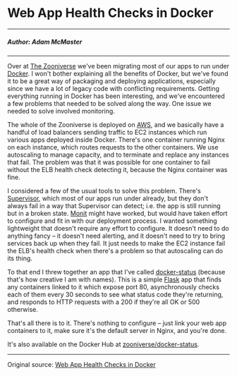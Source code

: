 # Web App Health Checks in Docker

---

##### Author: Adam McMaster

---

Over at [The Zooniverse](https://www.zooniverse.org/) we've been migrating most of our apps to run under [Docker](https://www.docker.com/). I won't bother explaining all the benefits of Docker, but we've found it to be a great way of packaging and deploying applications, especially since we have a lot of legacy code with conflicting requirements. Getting everything running in Docker has been interesting, and we've encountered a few problems that needed to be solved along the way. One issue we needed to solve involved monitoring.

The whole of the Zooniverse is deployed on [AWS](https://aws.amazon.com/), and we basically have a handful of load balancers sending traffic to EC2 instances which run various apps deployed inside Docker. There's one container running Nginx on each instance, which routes requests to the other containers. We use autoscaling to manage capacity, and to terminate and replace any instances that fail. The problem was that it was possible for one container to fail without the ELB health check detecting it, because the Nginx container was fine.

I considered a few of the usual tools to solve this problem. There's [Supervisor](http://supervisord.org/), which most of our apps run under already, but they don't always fail in a way that Supervisor can detect; i.e. the app is still running but in a broken state. [Monit](https://mmonit.com/monit/) might have worked, but would have taken effort to configure and fit in with our deployment process. I wanted something lightweight that doesn't require any effort to configure. It doesn't need to do anything fancy – it doesn't need alerting, and it doesn't need to try to bring services back up when they fail. It just needs to make the EC2 instance fail the ELB's health check when there's a problem so that autoscaling can do its thing.

To that end I threw together an app that I've called [docker-status](https://github.com/zooniverse/docker-status) (because that's how creative I am with names). This is a simple [Flask](http://flask.pocoo.org/) app that finds any containers linked to it which expose port 80, asynchronously checks each of them every 30 seconds to see what status code they're returning, and responds to HTTP requests with a 200 if they're all OK or 500 otherwise.

That's all there is to it. There's nothing to configure – just link your web app containers to it, make sure it's the default server in Nginx, and you're done.

It's also available on the Docker Hub at [zooniverse/docker-status](https://registry.hub.docker.com/u/zooniverse/docker-status/).

---

Original source: [Web App Health Checks in Docker](https://twelvemountains.com/2014/docker-status.html)